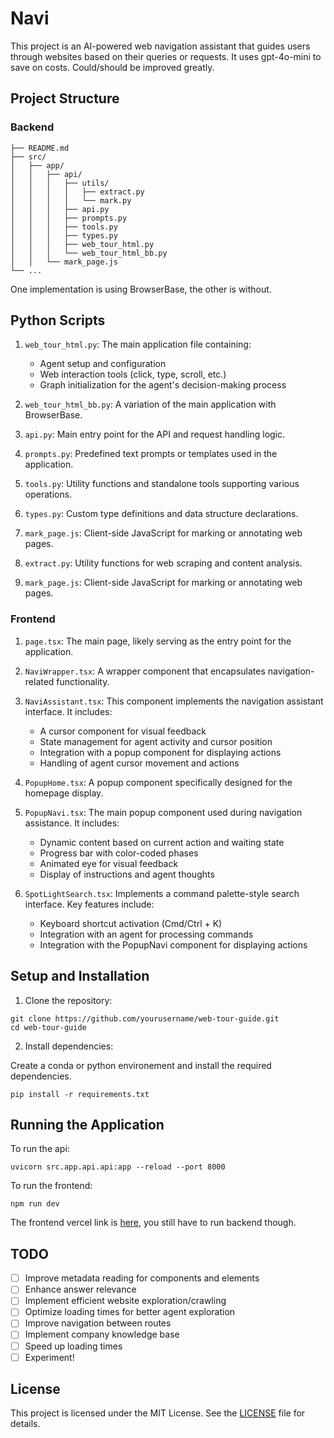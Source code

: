 # Navi

This project is an AI-powered web navigation assistant that guides users through websites based on their queries or requests. It uses gpt-4o-mini to save on costs. Could/should be improved greatly.

## Project Structure

### Backend

```
├── README.md
├── src/
│   ├── app/
│   │   ├── api/
│   │   │   ├── utils/
│   │   │   │   ├── extract.py
│   │   │   │   └── mark.py
│   │   │   ├── api.py
│   │   │   ├── prompts.py
│   │   │   ├── tools.py
│   │   │   ├── types.py
│   │   │   ├── web_tour_html.py
│   │   │   └── web_tour_html_bb.py
│   │   └── mark_page.js
└── ...
```

One implementation is using BrowserBase, the other is without.

## Python Scripts

1. `web_tour_html.py`: The main application file containing:

   - Agent setup and configuration
   - Web interaction tools (click, type, scroll, etc.)
   - Graph initialization for the agent's decision-making process

2. `web_tour_html_bb.py`: A variation of the main application with BrowserBase.

3. `api.py`: Main entry point for the API and request handling logic.

4. `prompts.py`: Predefined text prompts or templates used in the application.

5. `tools.py`: Utility functions and standalone tools supporting various operations.

6. `types.py`: Custom type definitions and data structure declarations.

7. `mark_page.js`: Client-side JavaScript for marking or annotating web pages.

8. `extract.py`: Utility functions for web scraping and content analysis.

9. `mark_page.js`: Client-side JavaScript for marking or annotating web pages.

### Frontend

1. `page.tsx`: The main page, likely serving as the entry point for the application.

2. `NaviWrapper.tsx`: A wrapper component that encapsulates navigation-related functionality.

3. `NaviAssistant.tsx`: This component implements the navigation assistant interface. It includes:

   - A cursor component for visual feedback
   - State management for agent activity and cursor position
   - Integration with a popup component for displaying actions
   - Handling of agent cursor movement and actions

4. `PopupHome.tsx`: A popup component specifically designed for the homepage display.

5. `PopupNavi.tsx`: The main popup component used during navigation assistance. It includes:

   - Dynamic content based on current action and waiting state
   - Progress bar with color-coded phases
   - Animated eye for visual feedback
   - Display of instructions and agent thoughts

6. `SpotLightSearch.tsx`: Implements a command palette-style search interface. Key features include:

   - Keyboard shortcut activation (Cmd/Ctrl + K)
   - Integration with an agent for processing commands
   - Integration with the PopupNavi component for displaying actions

## Setup and Installation

1. Clone the repository:

```
git clone https://github.com/yourusername/web-tour-guide.git
cd web-tour-guide
```

2. Install dependencies:

Create a conda or python environement and install the required dependencies.

```
pip install -r requirements.txt
```

## Running the Application

To run the api:

```
uvicorn src.app.api.api:app --reload --port 8000
```

To run the frontend:

```
npm run dev
```

The frontend vercel link is [here](https://tour-guide-jw46.vercel.app/), you still have to run backend though.

## TODO

- [ ] Improve metadata reading for components and elements
- [ ] Enhance answer relevance
- [ ] Implement efficient website exploration/crawling
- [ ] Optimize loading times for better agent exploration
- [ ] Improve navigation between routes
- [ ] Implement company knowledge base
- [ ] Speed up loading times
- [ ] Experiment!

## License

This project is licensed under the MIT License. See the [LICENSE](LICENSE) file for details.
